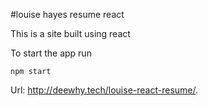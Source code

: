 #louise hayes resume react

This is a site built using react

To start the app run 
```
npm start
```
Url: http://deewhy.tech/louise-react-resume/.

